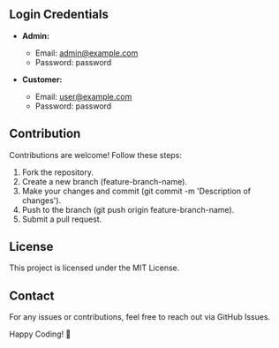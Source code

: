 
## Login Credentials

- **Admin:**

    - Email: admin@example.com
    - Password: password

- **Customer:**

    - Email: user@example.com
    - Password: password

## Contribution

Contributions are welcome! Follow these steps:

1. Fork the repository.
2. Create a new branch (feature-branch-name).
3. Make your changes and commit (git commit -m 'Description of changes').
4. Push to the branch (git push origin feature-branch-name).
5. Submit a pull request.

## License

This project is licensed under the MIT License.

## Contact

For any issues or contributions, feel free to reach out via GitHub Issues.

Happy Coding! 🎉
